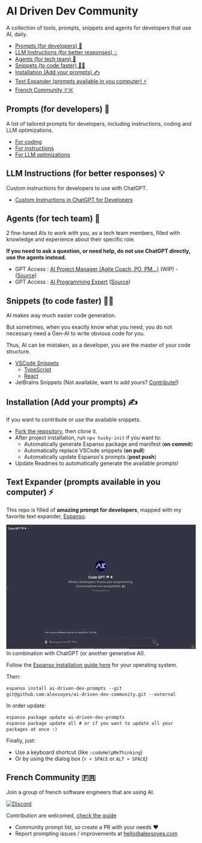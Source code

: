 # AI Driven Dev Community

A collection of tools, prompts, snippets and agents for developers that use AI, daily.

- [Prompts (for developers) 📝](#prompts-for-developers-)
- [LLM Instructions (for better responses) 💡](#llm-instructions-for-better-responses-)
- [Agents (for tech team) 🤖](#agents-for-tech-team-)
- [Snippets (to code faster) 🧑‍💻](#snippets-to-code-faster-)
- [Installation (Add your prompts) ✍️](#installation-add-your-prompts-️)
- [Text Expander (prompts available in you computer) ⚡️](#text-expander-prompts-available-in-you-computer-️)
- [French Community 🇫🇷](#french-community-)

## Prompts (for developers) 📝

A list of tailored prompts for developers, including instructions, coding and LLM optimizations.

- [For coding](./prompts/code.md)
- [For instructions](./prompts/instruct.md)
- [For LLM optimizations](./prompts//llm.md)

## LLM Instructions (for better responses) 💡

Custom instructions for developers to use with ChatGPT.

- [Custom Instructions in ChatGPT for Developers](./llm/chatgpt-custom-instructions-developer.md)

## Agents (for tech team) 🤖

2 fine-tuned AIs to work with you, as a tech team members, filled with knowledge and experience about their specific role.

**If you need to ask a question, or need help, do not use ChatGPT directly, use the agents instead.**

- GPT Access : [AI Project Manager (Agile Coach, PO, PM...)](https://chat.openai.com/g/g-KbmBiVnyq-agile-gpt) (WIP) - ([Source](./agents/agile-coach.md))
- GPT Access : [AI Programming Expert](https://chat.openai.com/g/g-S1wfMarvA-ai-programming-expert) ([Source](./agents/senior-developer.md))

## Snippets (to code faster) 🧑‍💻

AI makes way much easier code generation.

But sometimes, when you exactly know what you need, you do not necessary need a Gen-AI to write obvious code for you.

Thus, AI can be mistaken, as a developer, you are the master of your code structure.

- [VSCode Snippets](./snippets/vscode/)
  - [TypeScript](./snippets/vscode/typescript.json)
  - [React](./snippets/vscode/typescriptreact.json)
- JetBrains Snippets (Not available, want to add yours? [Contribute!](./contributing.md))

## Installation (Add your prompts) ✍️

If you want to contribute or use the available snippets.

- [Fork the repository](https://github.com/alexsoyes/ai-driven-dev-community/fork), then clone it.
- After project installation, run `npx husky-init` if you want to:
  - Automatically generate Espanso package and manifest (**on commit**)
  - Automatically replace VSCode snippets (**on pull**)
  - Automatically update Espanso's prompts (**post push**)
- Update Readmes to automatically generate the available prompts!

## Text Expander (prompts available in you computer) ⚡️

This repo is filled of **amazing prompt for developers**, mapped with my favorite text expander, [Espanso](https://espanso.org).

![Text expander with AI](docs/images/espanso-code-gpt.gif)
In combination with ChatGPT (or another generative AI).

Follow the [Espanso installation guide here](https://espanso.org/install/) for your operating system.

Then:

```shell
espanso install ai-driven-dev-prompts --git git@github.com:alexsoyes/ai-driven-dev-community.git --external
```

In order update:

```shell
espanso package update ai-driven-dev-prompts
espanso package update all # or if you want to update all your packages at once :)
```

Finally, just:

- Use a keyboard shortcut (like `:codeHelpMeThinking`)
- Or by using the dialog box (`⌥ + SPACE` or `ALT + SPACE`)

## French Community 🇫🇷

Join a group of french software engineers that are using AI.

[![Discord](https://img.shields.io/badge/Discord-7289DA?style=for-the-badge&logo=discord&logoColor=white)](https://discord.gg/mcNwacZCvC)

Contribution are welcomed, [check the guide](./contributing.md)

- Community prompt list, so create a PR with your needs ❤️
- Report prompting issues / improvements at [hello@alexsoyes.com](mailto:hello@alexsoyes.com)
